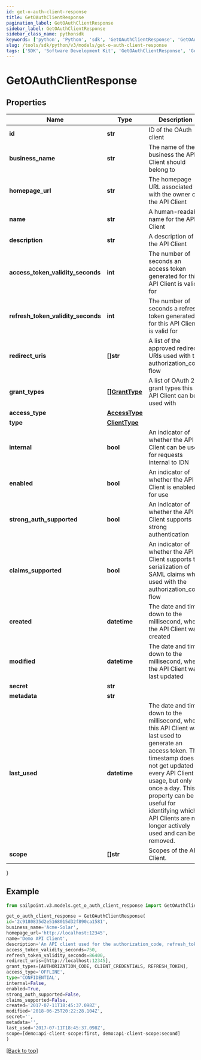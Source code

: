 ```yaml
---
id: get-o-auth-client-response
title: GetOAuthClientResponse
pagination_label: GetOAuthClientResponse
sidebar_label: GetOAuthClientResponse
sidebar_class_name: pythonsdk
keywords: ['python', 'Python', 'sdk', 'GetOAuthClientResponse', 'GetOAuthClientResponse'] 
slug: /tools/sdk/python/v3/models/get-o-auth-client-response
tags: ['SDK', 'Software Development Kit', 'GetOAuthClientResponse', 'GetOAuthClientResponse']
---
```


# GetOAuthClientResponse


## Properties

Name | Type | Description | Notes
------------ | ------------- | ------------- | -------------
**id** | **str** | ID of the OAuth client | [required]
**business_name** | **str** | The name of the business the API Client should belong to | [required]
**homepage_url** | **str** | The homepage URL associated with the owner of the API Client | [required]
**name** | **str** | A human-readable name for the API Client | [required]
**description** | **str** | A description of the API Client | [required]
**access_token_validity_seconds** | **int** | The number of seconds an access token generated for this API Client is valid for | [required]
**refresh_token_validity_seconds** | **int** | The number of seconds a refresh token generated for this API Client is valid for | [required]
**redirect_uris** | **[]str** | A list of the approved redirect URIs used with the authorization_code flow | [required]
**grant_types** | [**[]GrantType**](grant-type) | A list of OAuth 2.0 grant types this API Client can be used with | [required]
**access_type** | [**AccessType**](access-type) |  | [required]
**type** | [**ClientType**](client-type) |  | [required]
**internal** | **bool** | An indicator of whether the API Client can be used for requests internal to IDN | [required]
**enabled** | **bool** | An indicator of whether the API Client is enabled for use | [required]
**strong_auth_supported** | **bool** | An indicator of whether the API Client supports strong authentication | [required]
**claims_supported** | **bool** | An indicator of whether the API Client supports the serialization of SAML claims when used with the authorization_code flow | [required]
**created** | **datetime** | The date and time, down to the millisecond, when the API Client was created | [required]
**modified** | **datetime** | The date and time, down to the millisecond, when the API Client was last updated | [required]
**secret** | **str** |  | [optional] 
**metadata** | **str** |  | [optional] 
**last_used** | **datetime** | The date and time, down to the millisecond, when this API Client was last used to generate an access token. This timestamp does not get updated on every API Client usage, but only once a day. This property can be useful for identifying which API Clients are no longer actively used and can be removed. | [optional] 
**scope** | **[]str** | Scopes of the API Client. | [required]
}

## Example

```python
from sailpoint.v3.models.get_o_auth_client_response import GetOAuthClientResponse

get_o_auth_client_response = GetOAuthClientResponse(
id='2c9180835d2e5168015d32f890ca1581',
business_name='Acme-Solar',
homepage_url='http://localhost:12345',
name='Demo API Client',
description='An API client used for the authorization_code, refresh_token, and client_credentials flows',
access_token_validity_seconds=750,
refresh_token_validity_seconds=86400,
redirect_uris=[http://localhost:12345],
grant_types=[AUTHORIZATION_CODE, CLIENT_CREDENTIALS, REFRESH_TOKEN],
access_type='OFFLINE',
type='CONFIDENTIAL',
internal=False,
enabled=True,
strong_auth_supported=False,
claims_supported=False,
created='2017-07-11T18:45:37.098Z',
modified='2018-06-25T20:22:28.104Z',
secret='',
metadata='',
last_used='2017-07-11T18:45:37.098Z',
scope=[demo:api-client-scope:first, demo:api-client-scope:second]
)

```
[[Back to top]](#) 

